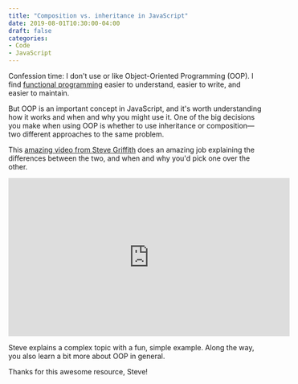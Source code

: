 ```yaml
---
title: "Composition vs. inheritance in JavaScript"
date: 2019-08-01T10:30:00-04:00
draft: false
categories:
- Code
- JavaScript
---
```


Confession time: I don't use or like Object-Oriented Programming (OOP). I find [functional programming](https://github.com/getify/functional-light-js) easier to understand, easier to write, and easier to maintain.

But OOP is an important concept in JavaScript, and it's worth understanding how it works and when and why you might use it. One of the big decisions you make when using OOP is whether to use inheritance or composition&mdash;two different approaches to the same problem.

This [amazing video from Steve Griffith](https://www.youtube.com/watch?v=fbpXQ0e8Mp8) does an amazing job explaining the differences between the two, and when and why you'd pick one over the other.

<div class="fluid-vids"><iframe width="560" height="315" src="https://www.youtube.com/embed/fbpXQ0e8Mp8" frameborder="0" allow="accelerometer; autoplay; encrypted-media; gyroscope; picture-in-picture" allowfullscreen></iframe></div>

Steve explains a complex topic with a fun, simple example. Along the way, you also learn a bit more about OOP in general.

Thanks for this awesome resource, Steve!